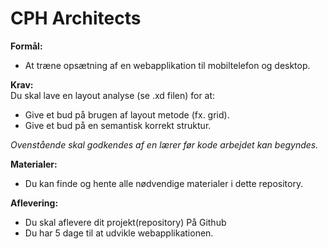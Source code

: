 # CPH Architects

__Formål:__ 
* At træne opsætning af en webapplikation til mobiltelefon og desktop.

__Krav:__  
Du skal lave en layout analyse (se .xd filen) for at:
* Give et bud på brugen af layout metode (fx. grid).
* Give et bud på en semantisk korrekt struktur.  

*Ovenstående skal godkendes af en lærer før kode arbejdet kan begyndes.*

__Materialer:__
* Du kan finde og hente alle nødvendige materialer i dette repository.


__Aflevering:__
* Du skal aflevere dit projekt(repository) På Github
* Du har 5 dage til at udvikle webapplikationen.







      
